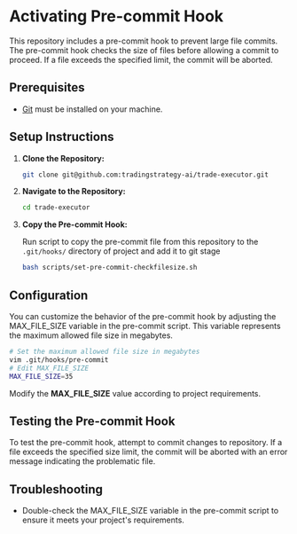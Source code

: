 # Activating Pre-commit Hook
This repository includes a pre-commit hook to prevent large file commits. The pre-commit hook checks the size of files before allowing a commit to proceed. If a file exceeds the specified limit, the commit will be aborted.

## Prerequisites
- [Git](https://git-scm.com/) must be installed on your machine.
## Setup Instructions
1. **Clone the Repository:**

    ```bash
    git clone git@github.com:tradingstrategy-ai/trade-executor.git
    ```
2. **Navigate to the Repository:**

    ```bash
    cd trade-executor
    ```

3. **Copy the Pre-commit Hook:**

    Run script to copy the pre-commit file from this repository to the `.git/hooks/` directory of project and add it to git stage

    ```bash
    bash scripts/set-pre-commit-checkfilesize.sh 
    ```
## Configuration
You can customize the behavior of the pre-commit hook by adjusting the MAX_FILE_SIZE variable in the pre-commit script. This variable represents the maximum allowed file size in megabytes.

```bash
# Set the maximum allowed file size in megabytes
vim .git/hooks/pre-commit
# Edit MAX_FILE_SIZE
MAX_FILE_SIZE=35
```

Modify the **MAX_FILE_SIZE** value according to project requirements.

## Testing the Pre-commit Hook
To test the pre-commit hook, attempt to commit changes to repository. If a file exceeds the specified size limit, the commit will be aborted with an error message indicating the problematic file.

## Troubleshooting
- Double-check the MAX_FILE_SIZE variable in the pre-commit script to ensure it meets your project's requirements.

